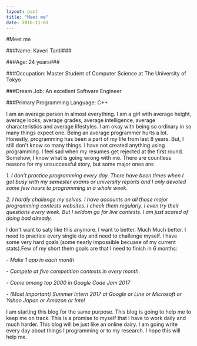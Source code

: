 ```yaml
---
layout: post
title: "Meet me"
date: 2016-11-01
---
```

#Meet me

###Name: Kaveri Tanti###

###Age: 24 years### 

###Occupation: Master Student of Computer Science at The University of Tokyo 

###Dream Job: An excellent Software Engineer 

###Primary Programming Language: C++

I am an average person in almost everything. I am  a girl with average height, average looks, average grades, average intelligence, average characteristics and average lifestyles. I am okay with being so ordinary in so many things expect one. Being an average programmer hurts a lot. Honestly, programming has been a part of my life from last 8 years. But, I still don't know so many things. I have not created anything using programming. I feel sad when my resumes get rejected at the first round. 
Somehow, I know what is going wrong with me. There are countless reasons for my unsuccessful story, but some major ones are: 

_1. I don’t practice programming every day. There have been times when I got busy with my semester exams or university reports    and I only devoted some few hours to programming in a whole week._

_2. I hardly challenge my selves. I have accounts  on all those major programming contests websites. I check them regularly. I    even try their questions every week. But I seldom go for live contests. I am just scared of doing bad already._
  
I don't want to saty like this anymore. I want to better. Much Much better. I need to practice every single day and need to challenge myself. I have some very hard goals (some nearly impossible becuase of my current stats).Few of my short them goals are that I need to finish in 6 months: 

  _- Make 1 app in each month_
  
  _- Compete at five competition contests in every month._
  
  _- Come among top 2000 in Google Code Jam 2017_
  
  _- (Most Important) Summer Intern 2017 at Google or Line or Microsoft or Yahoo Japan or Amazon or Intel_

I am starting this blog for the same purpose. This blog is going to help me to keep me on track. This is a promise to myself that I have to work daily and much harder. This blog will be just like an online dairy. I am going write every day about things I programming or to my research. I hope this will help me. 


